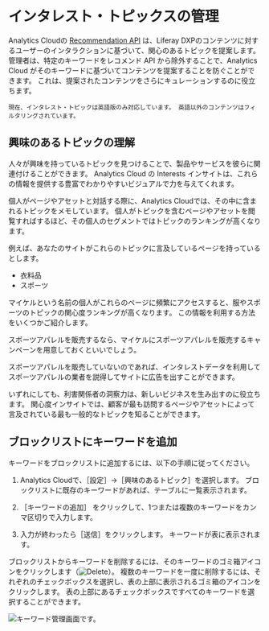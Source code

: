 # インタレスト・トピックスの管理

Analytics Cloudの [Recommendation API](../../optimization/content-recommendation-api.md) は、Liferay DXPのコンテンツに対するユーザーのインタラクションに基づいて、関心のあるトピックを提案します。 管理者は、特定のキーワードをレコメンド API から除外することで、Analytics Cloud がそのキーワードに基づいてコンテンツを提案することを防ぐことができます。 これは、提案されたコンテンツをさらにキュレーションするのに役立ちます。

```{note}
現在、インタレスト・トピックは英語版のみ対応しています。 英語以外のコンテンツはフィルタリングされています。
```

## 興味のあるトピックの理解

人々が興味を持っているトピックを見つけることで、製品やサービスを彼らに関連付けることができます。 Analytics Cloud の Interests インサイトは、これらの情報を提供する豊富でわかりやすいビジュアルで力を与えてくれます。

個人がページやアセットと対話する際に、Analytics Cloudでは、その中に含まれるトピックをメモしています。 個人がトピックを含むページやアセットを閲覧すればするほど、その個人のセグメントではトピックのランキングが高くなります。

例えば、あなたのサイトがこれらのトピックに言及しているページを持っているとします。

* 衣料品
* スポーツ

マイケルという名前の個人がこれらのページに頻繁にアクセスすると、服やスポーツのトピックの関心度ランキングが高くなります。 この情報を利用する方法をいくつかご紹介します。

スポーツアパレルを販売するなら、マイケルにスポーツアパレルを販売するキャンペーンを用意しておくといいでしょう。

スポーツアパレルを販売していないのであれば、インタレストデータを利用してスポーツアパレルの業者を説得してサイトに広告を出すことができます。

いずれにしても、利害関係者の洞察力は、新しいビジネスを生み出すのに役立ちます。 関心度インサイトでは、顧客が最も訪問するページやアセットによって言及されている最も一般的なトピックを知ることができます。

## ブロックリストにキーワードを追加

キーワードをブロックリストに追加するには、以下の手順に従ってください。

1. Analytics Cloudで、［設定］→［興味のあるトピック］を選択します。 ブロックリストに既存のキーワードがあれば、テーブルに一覧表示されます。

1. ［キーワードの追加］ をクリックして、1つまたは複数のキーワードをカンマ区切りで入力します。

1. 入力が終わったら［送信］をクリックします。 キーワードが表に表示されます。

ブロックリストからキーワードを削除するには、そのキーワードのゴミ箱アイコンをクリックします（![Delete](../../images/icon-delete.png)）。 複数のキーワードを一度に削除するには、それぞれのチェックボックスを選択し、表の上部に表示されるゴミ箱のアイコンをクリックします。 表の上部にあるチェックボックスですべてのキーワードを選択することができます。

![キーワード管理画面です。](managing-interest-topics/images/01.png)
